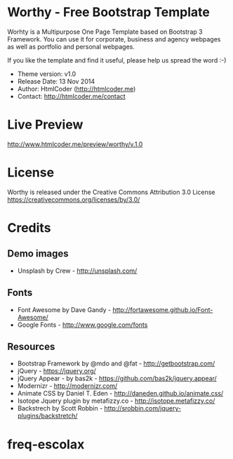 Worthy - Free Bootstrap Template
=======================================================================

Worhty is a Multipurpose One Page Template based on Bootstrap 3 Framework. 
You can use it for corporate, business and agency webpages as well as 
portfolio and personal webpages.

If you like the template and find it useful, please help us spread the word :-)

- Theme version: v1.0
- Release Date: 13 Nov 2014
- Author: HtmlCoder (http://htmlcoder.me)
- Contact: http://htmlcoder.me/contact

Live Preview
=======================================================================
http://www.htmlcoder.me/preview/worthy/v.1.0

License
=======================================================================
Worthy is released under the Creative Commons Attribution 3.0 License
https://creativecommons.org/licenses/by/3.0/

Credits
=======================================================================

Demo images
------------------------------------------------------
- Unsplash by Crew - http://unsplash.com/

Fonts
------------------------------------------------------
- Font Awesome by Dave Gandy - http://fortawesome.github.io/Font-Awesome/
- Google Fonts - http://www.google.com/fonts

Resources
------------------------------------------------------
- Bootstrap Framework by @mdo and @fat - http://getbootstrap.com/
- jQuery - https://jquery.org/
- jQuery Appear - by bas2k - https://github.com/bas2k/jquery.appear/
- Modernizr - http://modernizr.com/
- Animate CSS by Daniel T. Eden - http://daneden.github.io/animate.css/
- Isotope Jquery plugin by metafizzy.co - http://isotope.metafizzy.co/
- Backstrech by Scott Robbin - http://srobbin.com/jquery-plugins/backstretch/
# freq-escolax
